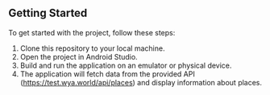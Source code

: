 ## Getting Started

To get started with the project, follow these steps:

1. Clone this repository to your local machine.
2. Open the project in Android Studio.
3. Build and run the application on an emulator or physical device.
4. The application will fetch data from the provided API (https://test.wya.world/api/places) and display information about places.
